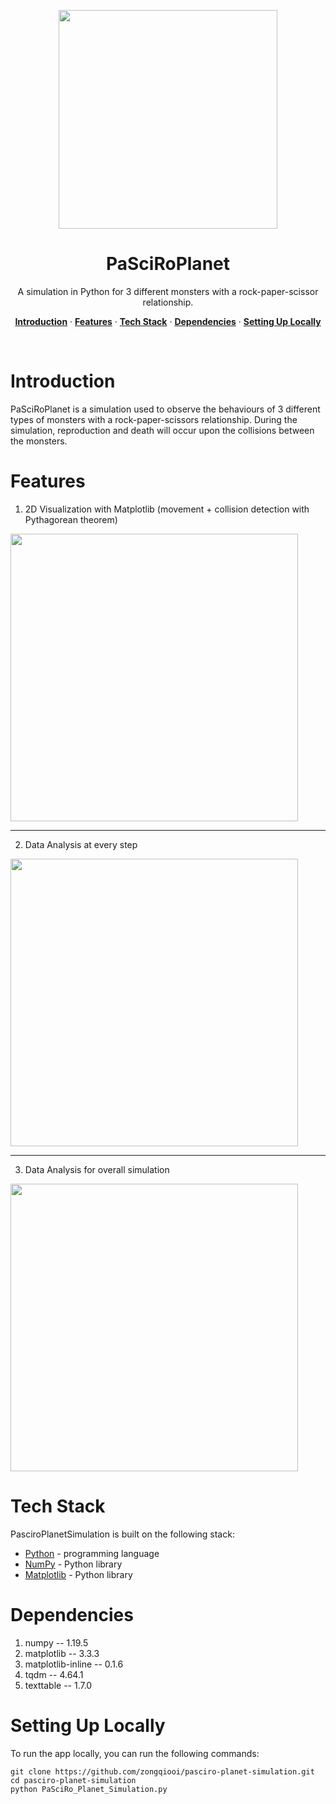 <a>
  <p align="center">
    <img width="350" src="https://github.com/zongqiooi/pasciro-planet-simulation/assets/95561298/00620c1f-6961-4060-90e8-c267a94ad816"/> 
  </p>
  <h1 align="center">PaSciRoPlanet</h1>
</a>

<p align="center">
  A simulation in Python for 3 different monsters with a rock-paper-scissor relationship. 
</p>

<p align="center">
  <a href="#introduction"><strong>Introduction</strong></a> ·
  <a href="#features"><strong>Features</strong></a> ·
  <a href="#tech-stack"><strong>Tech Stack</strong></a> ·
  <a href="#dependencies"><strong>Dependencies</strong></a> ·
  <a href="#setting-up-locally"><strong>Setting Up Locally</strong></a>
</p>
<br/>

# Introduction

PaSciRoPlanet is a simulation used to observe the behaviours of 3 different types of monsters with a rock-paper-scissors relationship. During the simulation, reproduction and death will occur upon the collisions between the monsters.

# Features

1. 2D Visualization with Matplotlib (movement + collision detection with Pythagorean theorem) 

<img width="460" src="https://github.com/zongqiooi/pasciro-planet-simulation/assets/95561298/3e4fa5a8-b27b-47cf-9251-cd45941e2259">

 --- 
 
2. Data Analysis at every step

<img width="460" src="https://github.com/zongqiooi/pasciro-planet-simulation/assets/95561298/ee737c49-02e6-4947-aab9-1e347aeb91de">

 --- 
 
3. Data Analysis for overall simulation

<img width="460" src="https://github.com/zongqiooi/pasciro-planet-simulation/assets/95561298/64e05146-9afa-4853-b6f2-989759926205">

# Tech Stack

PasciroPlanetSimulation is built on the following stack:

- [Python](https://www.python.org) - programming language
- [NumPy](https://numpy.org/) - Python library
- [Matplotlib](https://matplotlib.org/) - Python library

# Dependencies

1. numpy -- 1.19.5
2. matplotlib -- 3.3.3
3. matplotlib-inline -- 0.1.6
4. tqdm -- 4.64.1
5. texttable -- 1.7.0

# Setting Up Locally

To run the app locally, you can run the following commands:

```
git clone https://github.com/zongqiooi/pasciro-planet-simulation.git
cd pasciro-planet-simulation
python PaSciRo_Planet_Simulation.py
```

